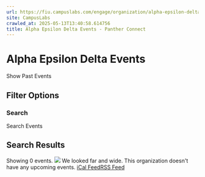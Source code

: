 ```yaml
---
url: https://fiu.campuslabs.com/engage/organization/alpha-epsilon-delta/events
site: CampusLabs
crawled_at: 2025-05-13T13:40:58.614756
title: Alpha Epsilon Delta Events - Panther Connect
---
```


# Alpha Epsilon Delta Events
Show Past Events
## Filter Options
### Search
Search Events
## Search Results
Showing 0 events.
![](https://static.campuslabsengage.com/discovery/images/events_1.svg)
We looked far and wide.
This organization doesn't have any upcoming events.
[iCal Feed](https://fiu.campuslabs.com/engage/organization/alpha-epsilon-delta/events.ics)[RSS Feed](https://fiu.campuslabs.com/engage/organization/alpha-epsilon-delta/events.rss)

